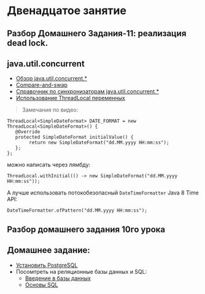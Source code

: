 
# Двенадцатое занятие

## Разбор Домашнего Задания-11: реализация dead lock.

## java.util.concurrent
-  <a href="http://habrahabr.ru/company/luxoft/blog/157273/">Обзор java.util.concurrent.*</a></li>
- <a href="https://en.wikipedia.org/wiki/Compare-and-swap">Compare-and-swap</a>
- <a href="https://habrahabr.ru/post/277669/"> Справочник по синхронизаторам java.util.concurrent.*</a>
- <a href="http://articles.javatalks.ru/articles/17">Использование ThreadLocal переменных</a>

>  Замечания по видео:

    ThreadLocal<SimpleDateFormat> DATE_FORMAT = new ThreadLocal<SimpleDateFormat>() {
       @Override
       protected SimpleDateFormat initialValue() {
            return new SimpleDateFormat("dd.MM.yyyy HH:mm:ss");
       };
    };

можно написать через лямбду: 

    ThreadLocal.withInitial(() -> new SimpleDateFormat("dd.MM.yyyy HH:mm:ss"));
    
А лучше использовать потокобезопасный `DateTimeFormatter` Java 8 Time API: 

    DateTimeFormatter.ofPattern("dd.MM.yyyy HH:mm:ss");

## Разбор домашнего задания 10го урока

## Домашнее задание:
- <a href="http://java-course.ru/begin/postgresql">Установить PostgreSQL</a>
- Посомтреть на реляционные базы данных и SQL:
  - <a href="http://www.codenet.ru/progr/vbasic/vb_db/1.php">Введение в базы данных</a>
  - <a href="http://www.intuit.ru/studies/courses/5/5/info">Основы SQL</a>

